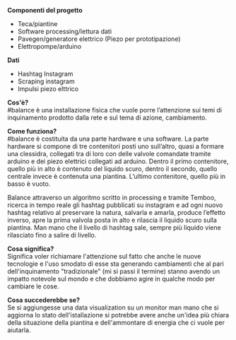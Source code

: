 **Componenti del progetto**<br>
* Teca/piantine
* Software processing/lettura dati
* Pavegen/generatore elettrico (Piezo per prototipazione)
* Elettropompe/arduino

**Dati**<br>
* Hashtag Instagram<br>
* Scraping instagram<br>
* Impulsi piezo elttrico

**Cos'è?**<br>
#balance è una installazione fisica che vuole porre l’attenzione sui temi di inquinamento prodotto dalla rete e sul tema di azione, cambiamento.

**Come funziona?**<br>
#balance è costituita da una parte hardware e una software.
La parte hardware si compone di tre contenitori posti uno sull’altro, quasi a formare una clessidra, collegati tra di loro con delle valvole comandate tramite arduino e dei piezo elettrici collegati ad arduino.
Dentro il primo contenitore, quello più in alto è contenuto del liquido scuro, dentro il secondo, quello centrale invece è contenuta una piantina.
L’ultimo contenitore, quello più in basso è vuoto.

Balance attraverso un algoritmo scritto in processing e  tramite Temboo, ricerca in tempo reale gli hashtag pubblicati su instagram e ad ogni nuovo hashtag relativo al preservare la natura, salvarla e amarla, produce l’effetto inverso, apre la prima valvola posta in alto e rilascia il liquido scuro sulla piantina. 
Man mano che il livello di hashtag sale, sempre più liquido viene rilasciato fino a salire di livello.



**Cosa significa?**<br>
Significa voler richiamare l'attenzione sul fatto che anche le nuove tecnologie e l'uso smodato di esse sta generando cambiamenti che al pari dell'inquinamento "tradizionale" (mi si passi il termine) stanno avendo un impatto notevole sul mondo e che dobbiamo agire in qualche modo per cambiare le cose.

**Cosa succederebbe se?**<br>
Se si aggiungesse una data visualization su un monitor man mano che si aggiorna lo stato dell'istallazione si potrebbe avere anche un'idea più chiara della situazione della piantina e dell'ammontare di energia che ci vuole per aiutarla.



